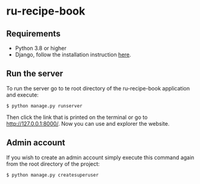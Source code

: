 # ru-recipe-book
## Requirements
- Python 3.8 or higher
- Django, follow the installation instruction [here](https://docs.djangoproject.com/en/4.0/intro/install/).

## Run the server
To run the server go to te root directory of the ru-recipe-book application and execute:
```
$ python manage.py runserver
```
Then click the link that is printed on the terminal or go to http://127.0.0.1:8000/. Now you can use and explorer the website.

## Admin account
If you wish to create an admin account simply execute this command again from the root directory of the project:
```
$ python manage.py createsuperuser
```
